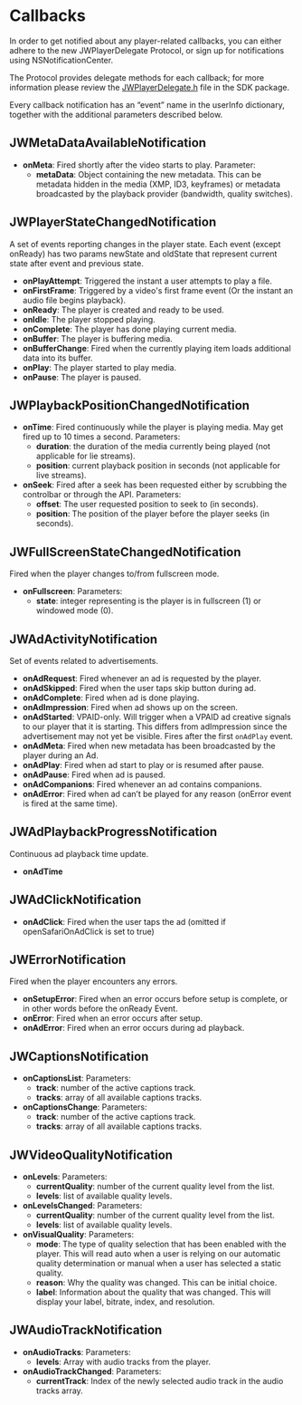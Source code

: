 # Callbacks

In order to get notified about any player-related callbacks, you can either adhere to the new JWPlayerDelegate Protocol, or sign up for notifications using NSNotificationCenter.

The Protocol provides delegate methods for each callback; for more information please review the [JWPlayerDelegate.h](https://developer.jwplayer.com/sdk/ios/reference/Protocols/JWPlayerDelegate.html) file in the SDK package.

Every callback notification has an “event” name in the userInfo dictionary, together with the additional parameters described below.

## JWMetaDataAvailableNotification

* **onMeta**: Fired shortly after the video starts to play. 
    Parameter:
	* **metaData**:  Object containing the new metadata. This can be metadata hidden in the media (XMP, ID3, keyframes) or metadata broadcasted by the playback provider (bandwidth, quality switches).

## JWPlayerStateChangedNotification

A set of events reporting changes in the player state. Each event (except onReady) has two params newState and oldState that represent current state after event and previous state.

* **onPlayAttempt**: Triggered the instant a user attempts to play a file.
* **onFirstFrame**: Triggered by a video's first frame event (Or the instant an audio file begins playback).
* **onReady**: The player is created and ready to be used.
* **onIdle**: The player stopped playing.
* **onComplete**: The player has done playing current media.
* **onBuffer**: The player is buffering media.
* **onBufferChange**: Fired when the currently playing item loads additional data into its buffer.
* **onPlay**: The player started to play media.
* **onPause**: The player is paused.

## JWPlaybackPositionChangedNotification

* **onTime**: Fired continuously while the player is playing media. May get fired up to 10 times a second.
    Parameters:
	* **duration**: the duration of the media currently being played (not applicable for lie streams).
	* **position**: current playback position in seconds (not applicable for live streams).
* **onSeek**: Fired after a seek has been requested either by scrubbing the controlbar or through the API.
    Parameters:
    * **offset**: The user requested position to seek to (in seconds).
    * **position**: The position of the player before the player seeks (in seconds).

## JWFullScreenStateChangedNotification  

Fired when the player changes to/from fullscreen mode.

* **onFullscreen**: Parameters:
	* **state**: integer representing is the player is in fullscreen (1) or windowed mode (0).

## JWAdActivityNotification

Set of events related to advertisements.

* **onAdRequest**: Fired whenever an ad is requested by the player.
* **onAdSkipped**: Fired when the user taps skip button during ad.
* **onAdComplete**: Fired when ad is done playing.
* **onAdImpression**: Fired when ad shows up on the screen.
* **onAdStarted**: VPAID-only. Will trigger when a VPAID ad creative signals to our player that it is starting. This differs from adImpression since the advertisement may not yet be visible. Fires after the first `onAdPlay` event.
* **onAdMeta**: Fired when new metadata has been broadcasted by the player during an Ad.
* **onAdPlay**: Fired when ad start to play or is resumed after pause.
* **onAdPause**: Fired when ad is paused.
* **onAdCompanions**: Fired whenever an ad contains companions.
* **onAdError**: Fired when ad can’t be played for any reason (onError event is fired at the same time).

## JWAdPlaybackProgressNotification

Continuous ad playback time update.

* **onAdTime**

## JWAdClickNotification

* **onAdClick**: Fired when the user taps the ad (omitted if openSafariOnAdClick is set to true)

## JWErrorNotification
Fired when the player encounters any errors.

* **onSetupError**: Fired when an error occurs before setup is complete, or in other words before the onReady Event.
* **onError**: Fired when an error occurs after setup.
* **onAdError**: Fired when an error occurs during ad playback.

## JWCaptionsNotification

* **onCaptionsList**: Parameters:
	* **track**: number of the active captions track.
	* **tracks**: array of all available captions tracks.  
* **onCaptionsChange**: Parameters:
	* **track**: number of the active captions track.
	* **tracks**: array of all available captions tracks.

## JWVideoQualityNotification

* **onLevels**: Parameters:
	* **currentQuality**: number of the current quality level from the list.
	* **levels**: list of available quality levels.
* **onLevelsChanged**: Parameters:
	* **currentQuality**: number of the current quality level from the list.
	* **levels**: list of available quality levels.
* **onVisualQuality**: Parameters:	
    * **mode**: The type of quality selection that has been enabled with the player. This will read auto when a user is relying on our automatic quality determination or manual when a user has selected a static quality.
    * **reason**: Why the quality was changed. This can be initial choice.
    * **label**: Information about the quality that was changed. This will display your label, bitrate, index, and resolution.

## JWAudioTrackNotification

* **onAudioTracks**: Parameters:
    * **levels**: Array with audio tracks from the player.
* **onAudioTrackChanged**: Parameters:
    * **currentTrack**: Index of the newly selected audio track in the audio tracks array.


